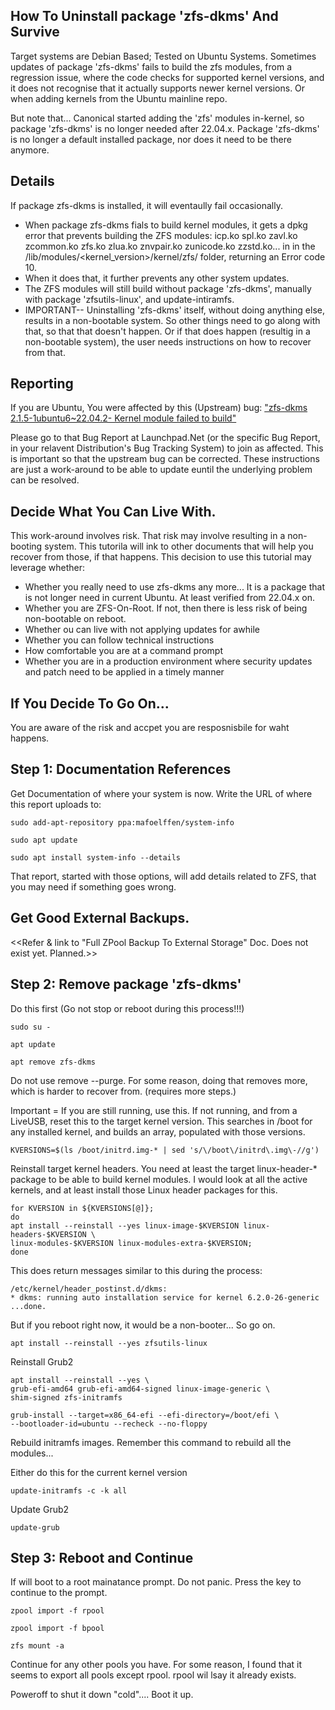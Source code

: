 ## How To Uninstall package 'zfs-dkms' And Survive

Target systems are Debian Based; Tested on Ubuntu Systems. Sometimes updates of package 'zfs-dkms' fails to build the zfs modules, from a regression issue, where the code checks for supported kernel versions, and it does not recognise that it actually supports newer kernel versions. Or when adding kernels from the Ubuntu mainline repo. 

But note that... Canonical started adding the 'zfs' modules in-kernel, so package 'zfs-dkms' is no longer needed after 22.04.x. Package 'zfs-dkms' is no longer a default installed package, nor does it need to be there anymore.

## Details
If package zfs-dkms is installed, it will eventaully fail occasionally.
- When package zfs-dkms fials to build kernel modules, it gets a dpkg error that prevents building the ZFS modules: icp.ko  spl.ko  zavl.ko  zcommon.ko  zfs.ko  zlua.ko  znvpair.ko  zunicode.ko  zzstd.ko... in in the /lib/modules/<kernel_version>/kernel/zfs/ folder, returning an Error code 10.
- When it does that, it further prevents any other system updates.
- The ZFS modules will still build without package 'zfs-dkms', manually with package 'zfsutils-linux', and update-intiramfs.
- IMPORTANT-- Uninstalling 'zfs-dkms' itself, without doing anything else, results in a non-bootable system. So other things need to go along with that, so that that doesn't happen. Or if that does happen (resultig in a non-bootable system), the user needs instructions on how to recover from that.


## Reporting 

If you are Ubuntu, You were affected by this (Upstream) bug: ["zfs-dkms 2.1.5-1ubuntu6~22.04.2- Kernel module failed to build"][1]

Please go to that Bug Report at Launchpad.Net (or the specific Bug Report, in your relavent Distribution's Bug Tracking System) to join as affected. This is important so that the upstream bug can be corrected. These instructions are just a work-around to be able to update euntil the underlying problem can be resolved.


## Decide What You Can Live With.

This work-around involves risk. That risk may involve resulting in a non-booting system. This tutorila will ink to other documents that will help you recover from those, if that happens. This decision to use this tutorial may leverage whether: 
- Whether you really need to use zfs-dkms any more... It is a package that is not longer need in current Ubuntu. At least verified from 22.04.x on.
- Whether you are ZFS-On-Root. If not, then there is less risk of being non-bootable on reboot.
- Whether ou can live with not applying updates for awhile 
- Whether you can follow technical instructions
- How comfortable you are at a command prompt
- Whether you are in a production environment where security updates and patch need to be applied in a timely manner


## If You Decide To Go On...
You are aware of the risk and accpet you are resposnisbile for waht happens.


## Step 1: Documentation References

Get Documentation of where your system is now. Write the URL of where this report uploads to: 

    sudo add-apt-repository ppa:mafoelffen/system-info
    
    sudo apt update
    
    sudo apt install system-info --details

That report, started with those options, will add details related to ZFS, that you may need if something goes wrong. 


## Get Good External Backups.

<<Refer & link to "Full ZPool Backup To External Storage" Doc. Does not exist yet. Planned.>>


## Step 2: Remove package 'zfs-dkms'

Do this first (Go not stop or reboot during this process!!!)

    sudo su -
    
    apt update
    
    apt remove zfs-dkms

Do not use remove --purge. For some reason, doing that removes more, which is harder to recover from. (requires more steps.)

Important = If you are still running, use this. If not running, and from a LiveUSB, reset this to the target kernel version. This searches in /boot for any installed kernel, and builds an array, populated with those versions.
    
    KVERSIONS=$(ls /boot/initrd.img-* | sed 's/\/boot\/initrd\.img\-//g')

Reinstall target kernel headers. You need at least the target linux-header-* package to be able to build kernel modules. I would look at all the active kernels, and at least install those Linux header packages for this.

    for KVERSION in ${KVERSIONS[@]};
    do
    apt install --reinstall --yes linux-image-$KVERSION linux-headers-$KVERSION \
    linux-modules-$KVERSION linux-modules-extra-$KVERSION;
    done

This does return messages similar to this during the process:

    /etc/kernel/header_postinst.d/dkms:
    * dkms: running auto installation service for kernel 6.2.0-26-generic
    ...done.

But if you reboot right now, it would be a non-booter... So go on.

    apt install --reinstall --yes zfsutils-linux

Reinstall Grub2

    apt install --reinstall --yes \
    grub-efi-amd64 grub-efi-amd64-signed linux-image-generic \
    shim-signed zfs-initramfs
    
    grub-install --target=x86_64-efi --efi-directory=/boot/efi \
    --bootloader-id=ubuntu --recheck --no-floppy

Rebuild initramfs images. Remember this command to rebuild all the modules...

Either do this for the current kernel version

    update-initramfs -c -k all

Update Grub2
    
    update-grub


## Step 3: Reboot and Continue
If will boot to a root mainatance prompt. Do not panic. Press the <Enter> key to continue to the prompt.

    zpool import -f rpool

    zpool import -f bpool

    zfs mount -a

Continue for any other pools you have. For some reason, I found that it seems to export all pools except rpool. rpool wil lsay it already exists.

Poweroff to shut it down "cold".... Boot it up.


[1]: https://bugs.launchpad.net/ubuntu/+source/zfs-linux/+bug/2044630

